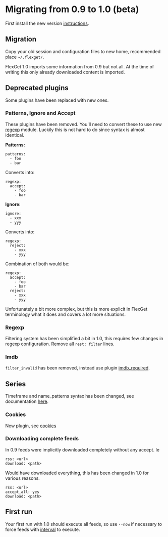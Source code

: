 # Migrating from 0.9 to 1.0 (beta)
First install the new version [instructions](/Install).

## Migration
Copy your old session and configuration files to new home, recommended place `~/.flexget/`.

FlexGet 1.0 imports some information from 0.9 but not all. At the time of writing this only already downloaded content is imported.

## Deprecated plugins
Some plugins have been replaced with new ones.

### Patterns, Ignore and Accept
These plugins have been removed. You'll need to convert these to use new [regexp](/Plugins/regexp) module. Luckily this is not hard to do since syntax is almost identical.

**Patterns:**

```
patterns:
  - foo
  - bar
```

Converts into:

```
regexp:
  accept:
    - foo
    - bar
```

**Ignore:**

```
ignore:
  - xxx
  - yyy
```

Converts into:

```
regexp:
  reject:
    - xxx
    - yyy
```

Combination of both would be:

```
regexp:
  accept:
    - foo
    - bar
  reject:
    - xxx
    - yyy
```

Unfortunately a bit more complex, but this is more explicit in FlexGet terminology what it does and covers a lot more situations.

### Regexp
Filtering system has been simplified a bit in 1.0, this requires few changes in regexp configuration. Remove all `rest: filter` lines.

### Imdb
`filter_invalid` has been removed, instead use plugin [imdb_required](/Plugins/imdb_required).

## Series
Timeframe and name_patterns syntax has been changed, see documentation [here](/Plugins/series#Timeframe).

### Cookies
New plugin, see [cookies](/Plugins/cookies)

### Downloading complete feeds
In 0.9 feeds were implicitly downloaded completely without any accept. Ie

```
rss: <url>
download: <path>
```

Would have downloaded everything, this has been changed in 1.0 for various reasons.

```
rss: <url>
accept_all: yes
download: <path>
```

## First run
Your first run with 1.0 should execute all feeds, so use `--now` if necessary to force feeds with [interval](/Plugins/interval) to execute.